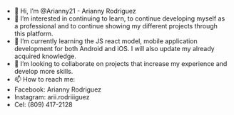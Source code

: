 - 👋 Hi, I’m @Arianny21 - Arianny Rodriguez
- 👀 I’m interested in continuing to learn, to continue developing myself as a professional and to continue showing my different projects through this platform. 
- 🌱 I’m currently learning the JS react model, mobile application development for both Android and iOS. I will also update my already acquired knowledge. 
- 💞️ I’m looking to collaborate on projects that increase my experience and develop more skills. 
- 📫 How to reach me:
- Facebook: Arianny Rodriguez 
- Instagram: arii.rodriiiguez
- Cel: (809) 417-2128

<!---
Arianny21/Arianny21 is a ✨ special ✨ repository because its `README.md` (this file) appears on your GitHub profile.
You can click the Preview link to take a look at your changes.
--->
